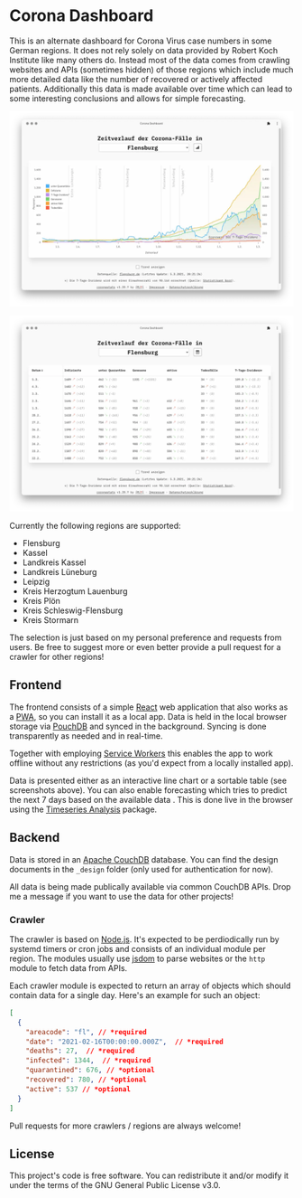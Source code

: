 # Corona Dashboard

This is an alternate dashboard for Corona Virus case numbers in some German regions. It does not rely solely on data provided by Robert Koch Institute like many others do. Instead most of the data comes from crawling websites and APIs  (sometimes hidden) of those regions which include much more detailed data like the number of recovered or actively affected patients. Additionally this data is made available over time which can lead to some interesting conclusions and allows for simple forecasting.

![Screenshot Chart](https://raw.githubusercontent.com/kkkrist/coronastats/master/screenshot_chart.webp)

![Screenshot Chart](https://raw.githubusercontent.com/kkkrist/coronastats/master/screenshot_table.webp)

Currently the following regions are supported:

- Flensburg
- Kassel
- Landkreis Kassel
- Landkreis Lüneburg
- Leipzig
- Kreis Herzogtum Lauenburg
- Kreis Plön
- Kreis Schleswig-Flensburg
- Kreis Stormarn

The selection is just based on my personal preference and requests from users. Be free to suggest more or even better provide a pull request for a crawler for other regions!

## Frontend

The frontend consists of a simple [React](https://github.com/facebook/react/) web application that also works as a [PWA](https://developer.mozilla.org/en-US/docs/Web/Progressive_web_apps), so you can install it as a local app. Data is held in the local browser storage via [PouchDB](https://github.com/pouchdb/pouchdb) and synced in the background. Syncing is done transparently as needed and in real-time.

Together with employing [Service Workers](https://developer.mozilla.org/en-US/docs/Web/API/Service_Worker_API) this enables the app to work offline without any restrictions (as you'd expect from a locally installed app).

Data is presented either as an interactive line chart or a sortable table (see screenshots above). You can also enable forecasting which tries to predict the next 7 days based on the available data . This is done live in the browser using the [Timeseries Analysis](https://github.com/26medias/timeseries-analysis) package.

## Backend

Data is stored in an [Apache CouchDB](https://github.com/apache/couchdb) database. You can find the design documents in the  `_design` folder (only used for authentication for now).

All data is being made publically available via common CouchDB APIs. Drop me a message if you want to use the data for other projects!

### Crawler

The crawler is based on [Node.js](https://github.com/nodejs/node). It's expected to be perdiodically run by systemd timers or cron jobs and consists of an individual module per region. The modules usually use [jsdom](https://github.com/jsdom/jsdom) to parse websites or the `http` module to fetch data from APIs.

Each crawler module is expected to return an array of objects which should contain data for a single day. Here's an example for such an object:

```json
[
  {
    "areacode": "fl", // *required
    "date": "2021-02-16T00:00:00.000Z",  // *required
    "deaths": 27,  // *required
    "infected": 1344,  // *required
    "quarantined": 676, // *optional
    "recovered": 780, // *optional
    "active": 537 // *optional
  }
]
```

Pull requests for more crawlers / regions are always welcome!

## License

This project's code is free software. You can redistribute it and/or modify it under the terms of the GNU General Public License v3.0.